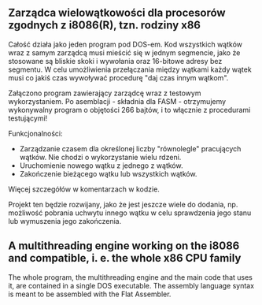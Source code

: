 ## Zarządca wielowątkowości dla procesorów zgodnych z i8086(R), tzn. rodziny x86

Całość działa jako jeden program pod DOS-em. Kod wszystkich wątków wraz z samym zarządcą musi mieścić się w jednym segmencie, jako że stosowane są bliskie skoki i wywołania oraz 16-bitowe adresy bez segmentu. W celu umożliwienia przełączania między wątkami każdy wątek musi co jakiś czas wywoływać procedurę "daj czas innym wątkom".

Załączono program zawierający zarządcę wraz z testowym wykorzystaniem. Po asemblacji - składnia dla FASM - otrzymujemy wykonywalny program o objętości 266 bajtów, i to włącznie z procedurami testującymi!

Funkcjonalności:

* Zarządzanie czasem dla określonej liczby "równolegle" pracujących wątków. Nie chodzi o wykorzystanie wielu rdzeni.
* Uruchomienie nowego wątku z jednego z wątków.
* Zakończenie bieżącego wątku lub wszystkich wątków.

Więcej szczegółów w komentarzach w kodzie.

Projekt ten będzie rozwijany, jako że jest jeszcze wiele do dodania, np. możliwość pobrania uchwytu innego wątku w celu sprawdzenia jego stanu lub wymuszenia jego zakończenia.

## A multithreading engine working on the i8086 and compatible, i. e. the whole x86 CPU family

The whole program, the multithreading engine and the main code that uses it, are contained in a single DOS executable. The assembly language syntax is meant to be assembled with the Flat Assembler.
